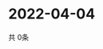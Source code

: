# 2022-04-04
  共 0条

  <!-- BEGIN -->
  <!-- 最后更新时间Mon Apr 04 2022 04:07:08 GMT+0000 (Coordinated Universal Time) -->
  
  <!-- END -->
  
  